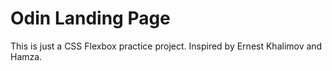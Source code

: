 # Odin Landing Page
This is just a CSS Flexbox practice project. Inspired by Ernest Khalimov and Hamza. 
